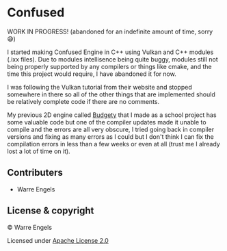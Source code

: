 # Confused

WORK IN PROGRESS! (abandoned for an indefinite amount of time, sorry 😅)

I started making Confused Engine in C++ using Vulkan and C++ modules (.ixx files). Due to modules intellisence being quite buggy, modules still not being properly supported by any compilers or things like cmake, and the time this project would require, I have abandoned it for now.

I was following the Vulkan tutorial from their website and stopped somewhere in there so all of the other things that are implemented should be relatively complete code if there are no comments.

My previous 2D engine called [Budgety](https://gitlab.com/warre.engels/budgety "Budgety") that I made as a school project has some valuable code but one of the compiler updates made it unable to compile and the errors are all very obscure, I tried going back in compiler versions and fixing as many errors as I could but I don't think I can fix the compilation errors in less than a few weeks or even at all (trust me I already lost a lot of time on it).



## Contributers

- Warre Engels



## License & copyright

© Warre Engels

Licensed under [Apache License 2.0](LICENSE "License")
